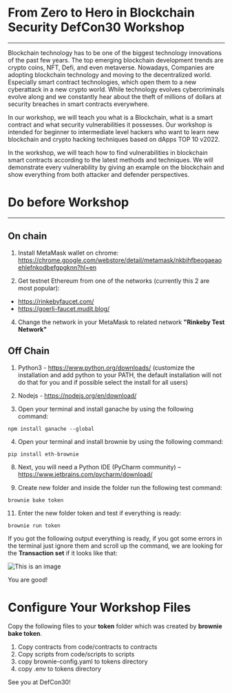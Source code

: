 # From Zero to Hero in Blockchain Security DefCon30 Workshop
---

Blockchain technology has to be one of the biggest technology innovations of the past few years. The top emerging blockchain development trends are crypto coins, NFT, Defi, and even metaverse. Nowadays, Companies are adopting blockchain technology and moving to the decentralized world. Especially smart contract technologies, which open them to a new cyberattack in a new crypto world. While technology evolves cybercriminals evolve along and we constantly hear about the theft of millions of dollars at security breaches in smart contracts everywhere.

In our workshop, we will teach you what is a Blockchain, what is a smart contract and what security vulnerabilities it possesses. Our workshop is intended for beginner to intermediate level hackers who want to learn new blockchain and crypto hacking techniques based on dApps TOP 10 v2022.

In the workshop, we will teach how to find vulnerabilities in blockchain smart contracts according to the latest methods and techniques. We will demonstrate every vulnerability by giving an example on the blockchain and show everything from both attacker and defender perspectives.

# Do before Workshop

---
On chain
--

1) Install MetaMask wallet on chrome:
https://chrome.google.com/webstore/detail/metamask/nkbihfbeogaeaoehlefnkodbefgpgknn?hl=en

2) Get testnet Ethereum from one of the networks (currently this 2 are most popular):
-	https://rinkebyfaucet.com/
-	https://goerli-faucet.mudit.blog/

4) Change the network in your MetaMask to related network **"Rinkeby Test Network"**

Off Chain
--

1)	Python3 - https://www.python.org/downloads/ (customize the installation and add python to your PATH, the default installation will not do that for you and if possible select the install for all users)

2)	Nodejs - https://nodejs.org/en/download/

3)	Open your terminal and install ganache by using the following command:

```
npm install ganache --global
```

4) Open your terminal and install brownie by using the following command:

```
pip install eth-brownie
```

8) Next, you will need a Python IDE (PyCharm community) – https://www.jetbrains.com/pycharm/download/

9) Create new folder and inside the folder run the following test command:

```
brownie bake token
```

11) Enter the new folder token and test if everything is ready:

```
brownie run token
```

If you got the following output everything is ready, if you got some errors in the terminal just ignore them and scroll up the command, we are looking for the **Transaction set** if it looks like that:

![This is an image](https://github.com/romanzaikin/From-Zero-to-Hero-in-Blockchain-Security-DefCon30-Workshop/blob/main/working.png)

You are good!

# Configure Your Workshop Files

Copy the following files to your **token** folder which was created by **brownie bake token**.
1) Copy contracts from code/contracts to contracts
2) Copy scripts from code/scripts to scripts
3) copy brownie-config.yaml to tokens directory
4) copy .env to tokens directory

See you at DefCon30!
